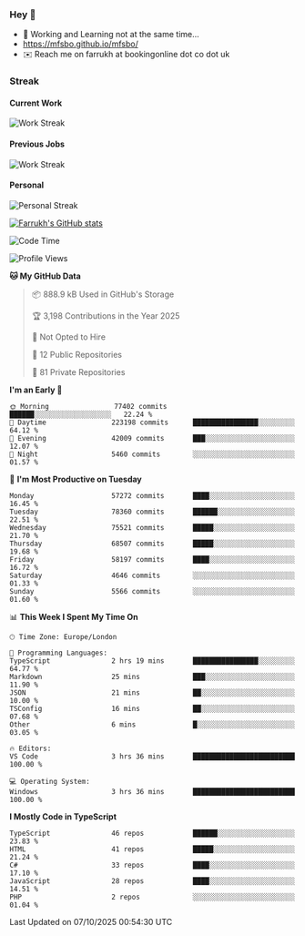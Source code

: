 ### Hey 👋

- 🏃 Working and Learning not at the same time...
- https://mfsbo.github.io/mfsbo/
- ✉️ Reach me on farrukh at bookingonline dot co dot uk

### Streak
#### Current Work
![Work Streak](https://streak-stats.demolab.com/?user=mfsbo)
#### Previous Jobs
![Work Streak](https://streak-stats.demolab.com/?user=farrukhcw)
#### Personal
![Personal Streak](https://streak-stats.demolab.com/?user=farrukhsubhani)

[![Farrukh's GitHub stats](https://github-readme-stats.vercel.app/api?username=mfsbo&hide=stars&count_private=true)](https://github.com/mfsbo/)

<!--START_SECTION:waka-->
![Code Time](http://img.shields.io/badge/Code%20Time-1%2C066%20hrs%2050%20mins-blue)

![Profile Views](http://img.shields.io/badge/Profile%20Views-47-blue)

**🐱 My GitHub Data** 

> 📦 888.9 kB Used in GitHub's Storage 
 > 
> 🏆 3,198 Contributions in the Year 2025
 > 
> 🚫 Not Opted to Hire
 > 
> 📜 12 Public Repositories 
 > 
> 🔑 81 Private Repositories 
 > 
**I'm an Early 🐤** 

```text
🌞 Morning                77402 commits       ██████░░░░░░░░░░░░░░░░░░░   22.24 % 
🌆 Daytime                223198 commits      ████████████████░░░░░░░░░   64.12 % 
🌃 Evening                42009 commits       ███░░░░░░░░░░░░░░░░░░░░░░   12.07 % 
🌙 Night                  5460 commits        ░░░░░░░░░░░░░░░░░░░░░░░░░   01.57 % 
```
📅 **I'm Most Productive on Tuesday** 

```text
Monday                   57272 commits       ████░░░░░░░░░░░░░░░░░░░░░   16.45 % 
Tuesday                  78360 commits       ██████░░░░░░░░░░░░░░░░░░░   22.51 % 
Wednesday                75521 commits       █████░░░░░░░░░░░░░░░░░░░░   21.70 % 
Thursday                 68507 commits       █████░░░░░░░░░░░░░░░░░░░░   19.68 % 
Friday                   58197 commits       ████░░░░░░░░░░░░░░░░░░░░░   16.72 % 
Saturday                 4646 commits        ░░░░░░░░░░░░░░░░░░░░░░░░░   01.33 % 
Sunday                   5566 commits        ░░░░░░░░░░░░░░░░░░░░░░░░░   01.60 % 
```


📊 **This Week I Spent My Time On** 

```text
🕑︎ Time Zone: Europe/London

💬 Programming Languages: 
TypeScript               2 hrs 19 mins       ████████████████░░░░░░░░░   64.77 % 
Markdown                 25 mins             ███░░░░░░░░░░░░░░░░░░░░░░   11.90 % 
JSON                     21 mins             ██░░░░░░░░░░░░░░░░░░░░░░░   10.00 % 
TSConfig                 16 mins             ██░░░░░░░░░░░░░░░░░░░░░░░   07.68 % 
Other                    6 mins              █░░░░░░░░░░░░░░░░░░░░░░░░   03.05 % 

🔥 Editors: 
VS Code                  3 hrs 36 mins       █████████████████████████   100.00 % 

💻 Operating System: 
Windows                  3 hrs 36 mins       █████████████████████████   100.00 % 
```

**I Mostly Code in TypeScript** 

```text
TypeScript               46 repos            ██████░░░░░░░░░░░░░░░░░░░   23.83 % 
HTML                     41 repos            █████░░░░░░░░░░░░░░░░░░░░   21.24 % 
C#                       33 repos            ████░░░░░░░░░░░░░░░░░░░░░   17.10 % 
JavaScript               28 repos            ████░░░░░░░░░░░░░░░░░░░░░   14.51 % 
PHP                      2 repos             ░░░░░░░░░░░░░░░░░░░░░░░░░   01.04 % 
```




 Last Updated on 07/10/2025 00:54:30 UTC
<!--END_SECTION:waka-->
<!--
**mfsbo/mfsbo** is a ✨ _special_ ✨ repository because its `README.md` (this file) appears on your GitHub profile.

Here are some ideas to get you started:

- 🔭 I’m currently working on ...
- 🌱 I’m currently learning ...
- 👯 I’m looking to collaborate on ...
- 🤔 I’m looking for help with ...
- 💬 Ask me about ...
- 📫 How to reach me: ...
- 😄 Pronouns: ...
- ⚡ Fun fact: ...
-->
